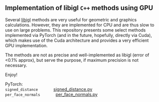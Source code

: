 ## Implementation of libigl `C++` methods using GPU 

Several [libigl](https://libigl.github.io/) methods are very useful for geometric and graphics calculations. However, they are implemented for CPU and are thus slow to use on large problems. This repository presents some select methods implemented via PyTorch (and in the future, hopefully, directly via Cuda), which makes use of the Cuda architecture and provides a very efficient GPU implementation. 

The methods are not as precise and well-implemented as libigl (error of <0.1% approx), but serve the purpose, if maximum precision is not necessary. 

Enjoy! 


PyTorch: \
`signed_distance` &nbsp; &nbsp; &nbsp; &nbsp; &nbsp; &nbsp; [signed_distance.py](https://github.com/tlk13/libigl_gpu/blob/main/pytorch_implementation/signed_distance.py) \
`per_face_normals` &nbsp; &nbsp; &nbsp; &nbsp; &nbsp; &nbsp; [per_face_normals.py](https://github.com/tlk13/libigl_gpu/blob/main/pytorch_implementation/per_face_normals.py)